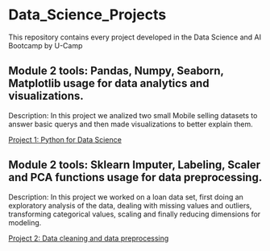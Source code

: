 # Data_Science_Projects
This repository contains every project developed in the Data Science and AI Bootcamp by U-Camp

## Module 2 tools: Pandas, Numpy, Seaborn, Matplotlib usage for data analytics and visualizations.
Description: In this project we analized two small Mobile selling datasets to answer basic querys and then made visualizations to better explain them.

[Project 1: Python for Data Science](https://github.com/MarcoAPe/Data_Science_Projects/blob/main/Proyecto_M1_Python_para_Ciencia_de_Datos.ipynb)

## Module 2 tools: Sklearn Imputer, Labeling, Scaler and PCA functions usage for data preprocessing.
Description: In this project we worked on a loan data set, first doing an exploratory analysis of the data, dealing with missing values and outliers, transforming categorical values, scaling and finally reducing dimensions for modeling.

[Project 2: Data cleaning and data preprocessing](https://github.com/MarcoAPe/Data_Science_Projects/blob/main/Proyecto_M2_Limpieza_y_preprocesado_de_datos.ipynb)
